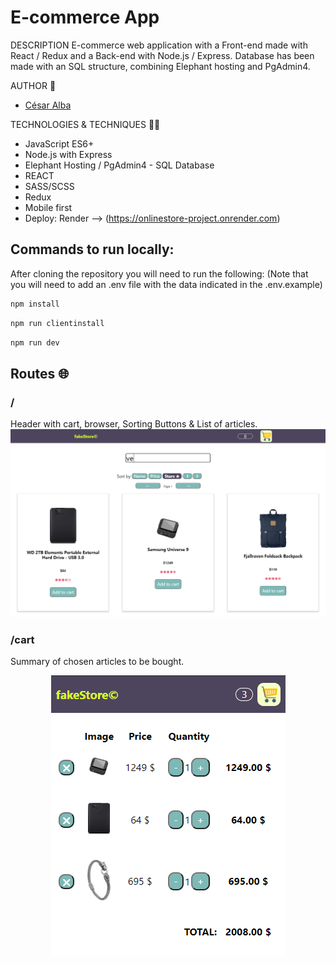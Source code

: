 # E-commerce App

DESCRIPTION
E-commerce web application with a Front-end made with React / Redux and a Back-end with Node.js / Express. Database has been made with an SQL structure, combining Elephant hosting and PgAdmin4.

AUTHOR 🧑
- [César Alba](https://github.com/Cesario87)

TECHNOLOGIES & TECHNIQUES 👨‍💻
- JavaScript ES6+
- Node.js with Express
- Elephant Hosting / PgAdmin4 - SQL Database
- REACT
- SASS/SCSS
- Redux
- Mobile first
- Deploy: Render --> (https://onlinestore-project.onrender.com)


## Commands to run locally:
After cloning the repository you will need to run the following:
(Note that you will need to add an .env file with the data indicated in the .env.example)
```bash
npm install
```
```bash
npm run clientinstall
```
```bash
npm run dev
```

## Routes 🌐
### / 
Header with cart, browser, Sorting Buttons & List of articles. <br> 
![search](https://github.com/Cesario87/onlineStore-project/blob/main/client/public/assets/store.PNG)
### /cart
Summary of chosen articles to be bought. <br> 
<p align="center">
  <img src="https://github.com/Cesario87/onlineStore-project/blob/main/client/public/assets/cart.PNG" alt="cart">
</p>

